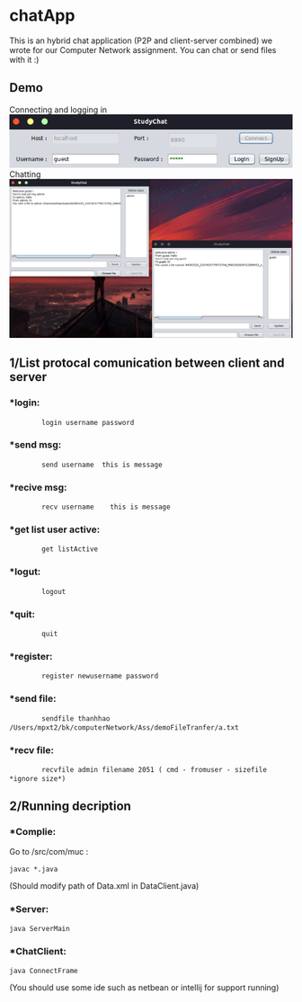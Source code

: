 # chatApp 
This is an hybrid chat application (P2P and client-server combined) we wrote for our Computer Network assignment.
You can chat or send files with it :)

## Demo
Connecting and logging in
![picture](img/connect.png)
Chatting
![picture](img/chat.png)


## 1/List protocal comunication between client and server
### *login:

            login username password
            
### *send msg:

            send username  this is message
            
            
### *recive msg:


            recv username    this is message
            
            
### *get list user active:  

            get listActive
            
            
### *logut: 

    
            logout
            
            
### *quit:  

                
            quit
            
            
### *register:  


            register newusername password
            
            
### *send file:             


            sendfile thanhhao /Users/mpxt2/bk/computerNetwork/Ass/demoFileTranfer/a.txt
            
            
### *recv file: 


            recvfile admin filename 2051 ( cmd - fromuser - sizefile *ignore size*)
            
            
## 2/Running decription
### *Complie:
Go to /src/com/muc :

    javac *.java

(Should modify path of Data.xml in DataClient.java)
### *Server: 


    java ServerMain
    
    
### *ChatClient:


    java ConnectFrame
    
    

(You should use some ide such as netbean or intellij for support running)

